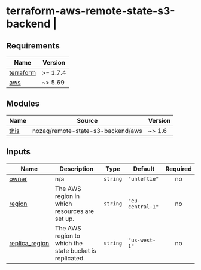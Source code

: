 # terraform-aws-remote-state-s3-backend |

<!-- BEGIN_TF_DOCS -->

## Requirements

| Name                                                                     | Version  |
| ------------------------------------------------------------------------ | -------- |
| <a name="requirement_terraform"></a> [terraform](#requirement_terraform) | >= 1.7.4 |
| <a name="requirement_aws"></a> [aws](#requirement_aws)                   | ~> 5.69  |

## Modules

| Name                                            | Source                            | Version |
| ----------------------------------------------- | --------------------------------- | ------- |
| <a name="module_this"></a> [this](#module_this) | nozaq/remote-state-s3-backend/aws | ~> 1.6  |

## Inputs

| Name                                                                        | Description                                             | Type     | Default          | Required |
| --------------------------------------------------------------------------- | ------------------------------------------------------- | -------- | ---------------- | :------: |
| <a name="input_owner"></a> [owner](#input_owner)                            | n/a                                                     | `string` | `"unleftie"`     |    no    |
| <a name="input_region"></a> [region](#input_region)                         | The AWS region in which resources are set up.           | `string` | `"eu-central-1"` |    no    |
| <a name="input_replica_region"></a> [replica_region](#input_replica_region) | The AWS region to which the state bucket is replicated. | `string` | `"us-west-1"`    |    no    |

<!-- END_TF_DOCS -->
